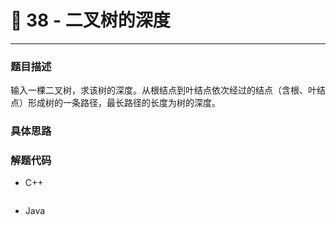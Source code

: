 # 🌺 38 - 二叉树的深度

---



### 题目描述

输入一棵二叉树，求该树的深度。从根结点到叶结点依次经过的结点（含根、叶结点）形成树的一条路径，最长路径的长度为树的深度。

### 具体思路

### 解题代码

- C++

```cpp

```

- Java

```java

```

